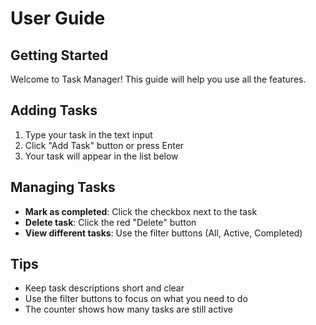 # User Guide

## Getting Started

Welcome to Task Manager! This guide will help you use all the features.

## Adding Tasks

1. Type your task in the text input
2. Click "Add Task" button or press Enter
3. Your task will appear in the list below

## Managing Tasks

- **Mark as completed**: Click the checkbox next to the task
- **Delete task**: Click the red "Delete" button
- **View different tasks**: Use the filter buttons (All, Active, Completed)

## Tips

- Keep task descriptions short and clear
- Use the filter buttons to focus on what you need to do
- The counter shows how many tasks are still active
